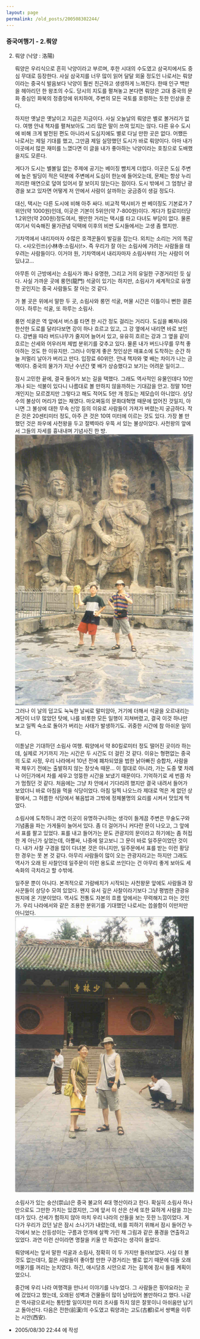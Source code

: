 ```yaml
---
layout: page
permalink: /old_posts/200508302244/
---
```


### 중국여행기 - 2.뤄양

2. 뤄양 (낙양 : 洛陽)
 

   뤄양은 우리식으로 흔히 낙양이라고 부르며, 후한 시대의 수도였고 삼국지에서도 중심 무대로 등장한다. 사실 삼국지를 너무 많이 읽어 달달 외울 정도인 나로서는 뤄양이라는 중국식 발음보다 낙양이 훨씬 친근하고 생생하게 느껴진다. 한때 인구 백만을 헤아리던 한 왕조의 수도. 당시의 지도를 펼쳐놓고 본다면 뤄양은 고대 중국의 문화 중심인 화북의 정중앙에 위치하여, 주변의 모든 국토를 호령하는 듯한 인상을 준다.

   하지만 옛날은 옛날이고 지금은 지금이다. 사실 오늘날의 뤄양은 별로 볼거리가 없다. 여행 안내 책자를 펼쳐보아도 그리 많은 말이 쓰여 있지는 않다. 다른 유수 도시에 비해 크게 발전된 편도 아니라서 도심지에도 별로 다닐 만한 곳은 없다. 어쨌든 나로서는 제일 기대를 했고, 그만큼 제일 실망했던 도시가 바로 뤄양이다. 아마 내가 이곳에서 많은 재미를 느꼈다면 이 글을 내가 좋아하는 낙양이라는 호칭으로 도배했을지도 모른다.
 

   게다가 도시는 별볼일 없는 주제에 공기는 베이징 뺨치게 더럽다. 이곳은 도심 주변에 높은 빌딩이 적은 덕분에 주변에서 도심이 한눈에 들어오는데, 문제는 항상 누리끼리한 매연으로 덮여 있어서 잘 보이지 않는다는 점이다. 도시 밖에서 그 엄청난 광경을 보고 있자면 어떻게 저 안에서 사람이 살까하는 궁금증이 생길 정도다.

   대신, 택시는 다른 도시에 비해 아주 싸다. 비교적 택시비가 싼 베이징도 기본료가 7위안(약 1000원)인데, 이곳은 기본이 5위안(약 7-800원)이다. 게다가 킬로미터당 1.2위안(약 200원)정도여서, 웬만한 거리는 택시를 타고 다녀도 부담이 없다. 물론 여기서 익숙해진 물가관념 덕택에 이후의 비싼 도시들에서는 고생 좀 했지만.
 

   기차역에서 내리자마자 수많은 호객꾼들이 발길을 잡는다. 외치는 소리는 거의 똑같다. <샤오린쓰(小林寺:소림사)!>. 즉 우리가 잘 아는 소림사에 가려는 사람들을 태우려는 사람들이다. 이거야 원, 기차역에서 내리자마자 소림사부터 가는 사람이 어딨냐고...

   아무튼 이 근방에서는 소림사가 꽤나 유명한, 그리고 거의 유일한 구경거리인 듯 싶다. 사실 가까운 곳에 룽먼(龍門) 석굴이 있기는 하지만, 소림사가 세계적으로 유명한 곳인지는 중국 사람들도 잘 아는 것 같다.

   가 볼 곳은 위에서 말한 두 곳, 소림사와 룽먼 석굴, 머물 시간은 이틀이니 뻔한 결론이다. 하루는 석굴, 또 하루는 소림사.
 

   룽먼 석굴은 역 앞에서 버스를 타면 한 시간 정도 걸리는 거리다. 도심을 빠져나와 한산한 도로를 달리다보면 강이 하나 흐르고 있고, 그 강 옆에서 내리면 바로 보인다. 강변을 따라 버드나무가 줄지어 늘어서 있고, 유유히 흐르는 강과 그 옆을 같이 흐르는 산세와 어우러져 제법 분위기를 갖추고 있다. 물론 내가 버드나무를 무척 좋아하는 것도 한 이유지만. 그러나 이렇게 좋은 첫인상은 매표소에 도착하는 순간 하늘 저멀리 날아가 버리고 만다. 입장료 60위안. 안내 책자와 몇 배는 차이가 나는 금액이다. 중국의 물가가 지난 수년간 몇 배가 상승했다고 보기는 어려운 일이고...

   잠시 고민한 끝에, 결국 들어가 보는 길을 택했다. 그래도 역사적인 유물인데다 10만 개나 되는 석불이 있다니 나름대로 볼 만하지 않을까하는 기대감을 안고. 정말 10만 개인지는 모르겠지만 그렇다고 해도 적어도 5만 개 정도는 제모습이 아니었다. 상당수의 불상이 머리가 없는 채였다. 마오쩌둥의 문화대혁명 때문에 없어진 것일지, 아니면 그 불상에 대한 무속 신앙 등의 이유로 사람들이 가져가 버렸는지 궁금하다. 작은 것은 20센티미터 정도, 아주 큰 것은 10여 미터에 이르는 것도 있다. 가장 볼 만했던 것은 좌우에 사천왕을 두고 절벽따라 우뚝 서 있는 불상이었다. 사천왕의 앞에서 그들의 자세를 흉내내며 기념사진 한 방.
![c0003499_223974.jpg](200508302244/c0003499_223974.jpg)
   그러나 이 날의 덥고도 눅눅한 날씨로 말미암아, 거기에 더해서 석굴을 오르내리는 계단이 너무 많았던 탓에, 나를 비롯한 모든 일행이 지쳐버렸고, 결국 이것 하나만 보고 일찍 숙소로 돌아가 버리는 사태가 발생하기도. 귀중한 시간에 참 아쉬운 일이다.
 

   이튿날은 기대하던 소림사 여행. 뤄양에서 약 80킬로미터 정도 떨어진 곳이라 하는데, 실제로 거기까지 가는 시간은 두 시간도 더 걸린 것 같다. 이유는 형편없는 중국의 도로 사정, 우리 나라에서 10년 전에 폐차되었을 법한 낡아빠진 승합차, 사람을 꽉 채우기 전에는 출발하지 않는 장삿속 때문... 이 절대로 아니라, 가는 도중 몇 차례나 어딘가에서 차를 세우고 엉뚱한 시간을 보냈기 때문이다. 기억하기로 세 번쯤 차가 멈췄던 것 같다. 처음에는 그냥 차 안에서 기다리려 했지만 결국 내려서 들어가 보았더니 바로 아침을 먹을 식당이었다. 아침 일찍 나오느라 제대로 먹은 게 없던 상황에서, 그 허름한 식당에서 볶음밥과 그밖에 정체불명의 요리를 시켜서 맛있게 먹었다.

   소림사에 도착하니 과연 이곳이 유명하구나하는 생각이 들게끔 주변은 무술도구와 기념품을 파는 가게들이 늘어서 있다. 좀 더 걸어가니 커다란 문이 나오고, 그 앞에서 표를 팔고 있었다. 표를 내고 들어가는 문도 관광지의 문이라고 하기에는 좀 허접한 게 아닌가 싶었는데, 아뿔싸, 나중에 알고보니 그 문이 바로 일주문이었던 것이다. 내가 사찰 구경을 많이 다녀본 것은 아니지만, 일주문에서 표를 받는 이런 황당한 경우는 못 본 것 같다. 아무리 사람들이 많이 오는 관광지라고는 하지만 그래도 역사가 오래 된 사찰인데 일주문이 이런 용도로 쓰인다는 건 아무리 좋게 보아도 세속화의 극치라고 할 수밖에.

   일주문 뿐이 아니다. 본격적으로 가람배치가 시작되는 사천왕문 앞에도 사람들과 장사꾼들이 상당수 모여 있었다. 왠지 유서 깊은 사찰이라기보다 그냥 평범한 관광유원지에 온 기분이었다. 역사도 전통도 자본의 흐름 앞에서는 무력해지고 마는 것인가. 우리 나라에서와 같은 조용한 분위기를 기대했던 나로서는 씁쓸함이 이만저만 아니었다.
 ![c0003499_22395290.jpg](200508302244/c0003499_22395290.jpg)

   소림사가 있는 숭산(崇山)은 중국 불교의 4대 명산이라고 한다. 확실히 소림사 하나만으로도 그만한 가치는 있겠지만, 그에 앞서 이 산은 산세 또한 묘하게 사람을 끄는 데가 있다. 산세가 험하지 않아 마치 우리 나라의 산들을 보는 듯한 느낌이었다. 게다가 우리가 갔던 날은 잠시 소나기가 내렸는데, 비를 피하기 위해서 잠시 들어간 누각에서 보는 산등성이는 구름과 안개에 살짝 가린 채 그림과 같은 풍경을 연출하고 있었다. 과연 이런 산이라면 명찰을 키울 만 하겠다는 생각이 들었다.
 

   뤄양에서는 앞서 말한 석굴과 소림사, 정확히 이 두 가지만 들러보았다. 사실 더 볼 것도 없는데다, 젊은 사람들이 좋아할 만한 구경거리는 별로 없기 때문에 다들 오래 머물기를 꺼리는 눈치였다. 하긴, 애시당초 시안으로 가는 길목에 잠시 들를 계획이었으니.

   중간에 우리 나라 여행객을 만나서 이야기를 나누었다. 그 사람들은 핑야요라는 곳에 갔었다고 했는데, 오래된 성벽과 건물들이 많이 남아있어 볼만하다고 했다. 나같은 역사광으로서는 통탄할 일이지만 미리 조사를 하지 않은 잘못이니 아쉬움만 남기고 돌아선다. 다음은 전한(前漢)의 수도였고 뤄양과는 고도(古都)로서 쌍벽을 이루는 시안(西安).





- 2005/08/30 22:44 에 작성